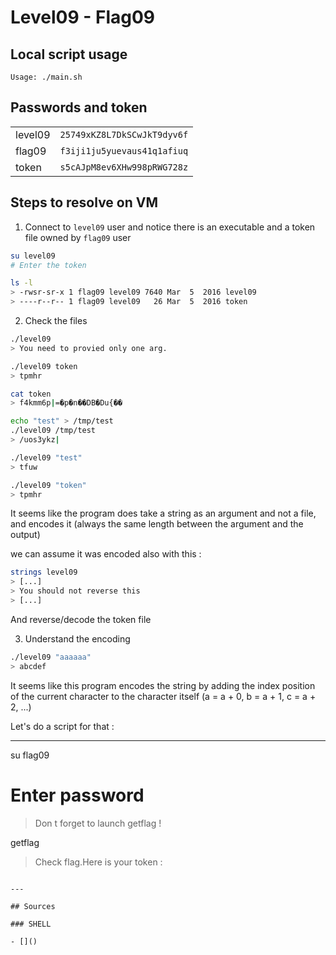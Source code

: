 # Level09 - Flag09

## Local script usage

```shell
Usage: ./main.sh
```

## Passwords and token

|         |                             |
| ------- | --------------------------- |
| level09 | `25749xKZ8L7DkSCwJkT9dyv6f` |
| flag09  | `f3iji1ju5yuevaus41q1afiuq` |
| token   | `s5cAJpM8ev6XHw998pRWG728z` |

## Steps to resolve on VM

1. Connect to `level09` user and notice there is an executable and a token file owned by `flag09` user

```bash
su level09
# Enter the token

ls -l
> -rwsr-sr-x 1 flag09 level09 7640 Mar  5  2016 level09
> ----r--r-- 1 flag09 level09   26 Mar  5  2016 token
```

2. Check the files

```bash
./level09
> You need to provied only one arg.

./level09 token
> tpmhr

cat token
> f4kmm6p|=�p�n��DB�Du{��

echo "test" > /tmp/test
./level09 /tmp/test
> /uos3ykz|

./level09 "test"
> tfuw

./level09 "token"
> tpmhr
```

It seems like the program does take a string as an argument and not a file, and encodes it (always the same length between the argument and the output)

we can assume it was encoded also with this :

```bash
strings level09
> [...]
> You should not reverse this
> [...]
```

And reverse/decode the token file

3. Understand the encoding

```bash
./level09 "aaaaaa"
> abcdef
```

It seems like this program encodes the string by adding the index position of the current character to the character itself (a = a + 0, b = a + 1, c = a + 2, ...)

Let's do a script for that :

---

su flag09

# Enter password

> Don t forget to launch getflag !

getflag

> Check flag.Here is your token :

```

---

## Sources

### SHELL

- []()
```
